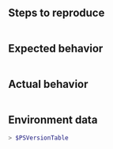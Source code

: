 <!--

If it is a bug report:
- make sure you are able to repro it on the latest released version. 
You can install the latest version from https://github.com/PowerShell/PowerShell/releases
- Search the existing issues.
- Refer to the [FAQ](../docs/FAQ.md).
- Refer to the [known issues](../docs/KNOWNISSUES.md).
- Fill out the following repro template

If it's not a bug, please remove the template and elaborate the issue in your own words.
-->

Steps to reproduce
------------------

```powershell

```

Expected behavior
-----------------

```none

```

Actual behavior
---------------

```none

```

Environment data
----------------

<!-- provide the output of $PSVersionTable -->

```powershell
> $PSVersionTable

```
